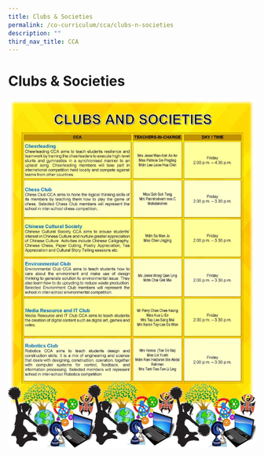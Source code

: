 ```yaml
---
title: Clubs & Societies
permalink: /co-curriculum/cca/clubs-n-societies
description: ""
third_nav_title: CCA
---
```

# **Clubs & Societies**

![](/images/CCA_CLUBS%20%20SOCIETIES_Final.jpg)
